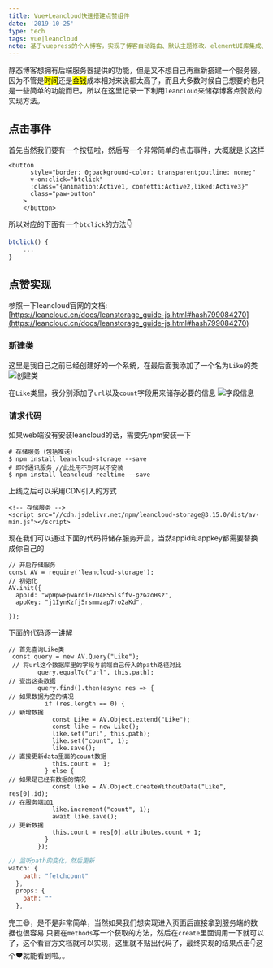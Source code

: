 ```yaml
---
title: Vue+Leancloud快速搭建点赞组件
date: '2019-10-25'
type: tech
tags: vue|leancloud
note: 基于vuepress的个人博客，实现了博客自动路由、默认主题修改、elementUI库集成、mp3背景播放、标签墙、评论功能
---
```


静态博客想拥有后端服务器提供的功能，但是又不想自己再重新搭建一个服务器。因为不管是<mark>时间</mark>还是<mark>金钱</mark>成本相对来说都太高了，而且大多数时候自己想要的也只是一些简单的功能而已，所以在这里记录一下利用`leancloud`来储存博客点赞数的实现方法。

## 点击事件
首先当然我们要有一个按钮啦，然后写一个非常简单的点击事件，大概就是长这样
```html{3}
<button
      style="border: 0;background-color: transparent;outline: none;"
      v-on:click="btclick"
      :class="{animation:Active1, confetti:Active2,liked:Active3}"
      class="paw-button"
    >
    </button>
```
所以对应的下面有一个`btclick`的方法👇
``` js
btclick() {
    ...
}
```

## 点赞实现
参照一下leancloud官网的文档:  
[https://leancloud.cn/docs/leanstorage_guide-js.html#hash799084270](https://leancloud.cn/docs/leanstorage_guide-js.html#hash799084270)

### 新建类
这里是我自己之前已经创建好的一个系统，在最后面我添加了一个名为`Like`的类
![创建类](https://eric-he.oss-cn-beijing.aliyuncs.com/%E5%BE%AE%E4%BF%A1%E6%88%AA%E5%9B%BE_20191120004518.png)

在`Like`类里，我分别添加了`url`以及`count`字段用来储存必要的信息
![字段信息](https://eric-he.oss-cn-beijing.aliyuncs.com/%E5%BE%AE%E4%BF%A1%E6%88%AA%E5%9B%BE_20191120005129.png)

### 请求代码
如果web端没有安装leancloud的话，需要先npm安装一下
```
# 存储服务（包括推送）
$ npm install leancloud-storage --save
# 即时通讯服务 //此处用不到可以不安装
$ npm install leancloud-realtime --save
```
上线之后可以采用CDN引入的方式
```
<!-- 存储服务 -->
<script src="//cdn.jsdelivr.net/npm/leancloud-storage@3.15.0/dist/av-min.js"></script>
```
现在我们可以通过下面的代码将储存服务开启，当然appid和appkey都需要替换成你自己的
```
// 开启存储服务
const AV = require('leancloud-storage');
// 初始化
AV.init({
  appId: "wpHpwFpwArdiE7U4B55lsffv-gzGzoHsz",
  appKey: "j1IynKzfj5rsmmzap7ro2aKd",

});
```
下面的代码逐一讲解
```
// 首先查询Like类
 const query = new AV.Query("Like");
 // 将url这个数据库里的字段与前端自己传入的path路径对比
        query.equalTo("url", this.path);
// 查出这条数据
        query.find().then(async res => {
// 如果数据为空的情况         
          if (res.length == 0) {
// 新增数据              
            const Like = AV.Object.extend("Like");
            const like = new Like();
            like.set("url", this.path);
            like.set("count", 1);
            like.save();
// 直接更新data里面的count数据  
            this.count =  1;
          } else {
// 如果是已经有数据的情况
            const like = AV.Object.createWithoutData("Like", res[0].id);
// 在服务端加1
            like.increment("count", 1);
            await like.save();
// 更新数据      
            this.count = res[0].attributes.count + 1;
          }
        });
```
``` js
// 监听path的变化，然后更新
watch: {
    path: "fetchcount"
  },
  props: {
    path: ""
  },
```
完工😄，是不是非常简单，当然如果我们想实现进入页面后直接拿到服务端的数据也很容易
只要在`methods`写一个获取的方法，然后在`create`里面调用一下就可以了，这个看官方文档就可以实现，这里就不贴出代码了，最终实现的结果点击👇这个❤就能看到啦。。

